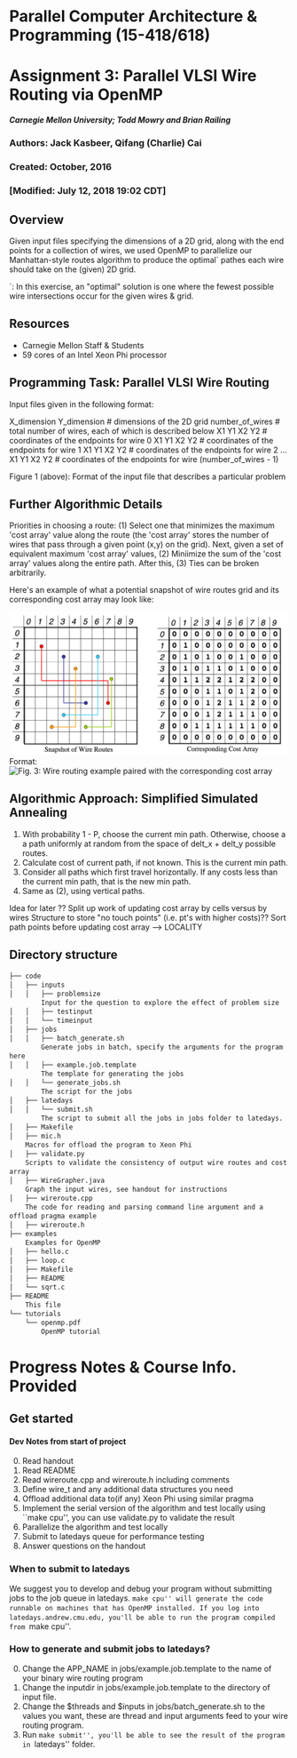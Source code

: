 # Parallel Computer Architecture & Programming (15-418/618)
# Assignment 3: Parallel VLSI Wire Routing via OpenMP
##### Carnegie Mellon University; Todd Mowry and Brian Railing

### Authors: Jack Kasbeer, Qifang (Charlie) Cai
### Created: October, 2016
### [Modified: July 12, 2018 19:02 CDT]

## Overview
Given input files specifying the dimensions of a 2D grid, along with the end points for a collection of wires, 
we used OpenMP to parallelize our Manhattan-style routes algorithm to produce the optimal` pathes each wire should take on the (given) 2D grid.

`: In this exercise, an "optimal" solution is one where the fewest possible wire intersections occur for the given wires & grid.

## Resources
* Carnegie Mellon Staff & Students
* 59 cores of an Intel Xeon Phi processor

## Programming Task: Parallel VLSI Wire Routing
Input files given in the following format:

X_dimension Y_dimension # dimensions of the 2D grid
number_of_wires         # total number of wires, each of which is described below
X1 Y1 X2 Y2             # coordinates of the endpoints for wire 0
X1 Y1 X2 Y2             # coordinates of the endpoints for wire 1
X1 Y1 X2 Y2             # coordinates of the endpoints for wire 2
...
X1 Y1 X2 Y2             # coordinates of the endpoints for wire (number_of_wires - 1)

Figure 1 (above): Format of the input file that describes a particular problem

## Further Algorithmic Details
Priorities in choosing a route: (1) Select one that minimizes the maximum 'cost array' value along the route 
(the 'cost array' stores the number of wires that pass through a given point (x,y) on the grid). Next, given a set of equivalent
maximum 'cost array' values, (2) Miniimize the sum of the 'cost array' values along the entire path.  After this, (3) Ties can be broken arbitrarily.

Here's an example of what a potential snapshot of wire routes grid and its corresponding cost array may look like:

![Figure 3: Example of a potential wire routing](./fig3.png)
Format: ![Fig. 3: Wire routing example paired with the corresponding cost array](url)

## Algorithmic Approach: Simplified Simulated Annealing
1. With probability 1 - P, choose the current min path.  Otherwise, choose a
a path uniformly at random from the space of delt_x + delt_y possible routes.
1. Calculate cost of current path, if not known. This is the current min path.
1. Consider all paths which first travel horizontally.
If any costs less than the current min path, that is the new min path.
1. Same as (2), using vertical paths.

Idea for later ?? Split up work of updating cost array by cells versus by wires
                  Structure to store "no touch points" (i.e. pt's with higher costs)??
                  Sort path points before updating cost array --> LOCALITY
		  

## Directory structure
```text
├── code
│   ├── inputs
│   │   ├── problemsize 
		Input for the question to explore the effect of problem size	    
│   │   ├── testinput
│   │   └── timeinput
│   ├── jobs
│   │   ├── batch_generate.sh
		Generate jobs in batch, specify the arguments for the program here	    
│   │   ├── example.job.template
		The template for generating the jobs	    
│   │   └── generate_jobs.sh
		The script for the jobs	    
│   ├── latedays
│   │   └── submit.sh
		The script to submit all the jobs in jobs folder to latedays.	    
│   ├── Makefile
│   ├── mic.h
	Macros for offload the program to Xeon Phi    
│   ├── validate.py
	Scripts to validate the consistency of output wire routes and cost array
│   ├── WireGrapher.java
	Graph the input wires, see handout for instructions	
│   ├── wireroute.cpp
	The code for reading and parsing command line argument and a offload pragma example	
│   ├── wireroute.h
├── examples
    Examples for OpenMP
│   ├── hello.c
│   ├── loop.c
│   ├── Makefile
│   ├── README
│   └── sqrt.c
├── README
    This file
└── tutorials
    └── openmp.pdf
    	OpenMP tutorial
```


# Progress Notes & Course Info. Provided
## Get started
#### Dev Notes from start of project
0. Read handout
1. Read README
2. Read wireroute.cpp and wireroute.h including comments
3. Define wire_t and any additional data structures you need
4. Offload additional data to(if any) Xeon Phi using similar pragma
5. Implement the serial version of the algorithm and test locally using ``make cpu'', you can use validate.py to validate the result
6. Parallelize the algorithm and test locally
7. Submit to latedays queue for performance testing
8. Answer questions on the handout

### When to submit to latedays
We suggest you to develop and debug your program without submitting jobs to the job queue in latedays. ``make cpu'' will generate the code runnable on machines that has OpenMP installed. If you log into latedays.andrew.cmu.edu, you'll be able to run the program compiled from ``make cpu''.

### How to generate and submit jobs to latedays?
0. Change the APP_NAME in jobs/example.job.template to the name of your binary wire routing program
1. Change the inputdir in jobs/example.job.template to the directory of input file.
2. Change the $threads and $inputs in jobs/batch_generate.sh to the values you want, these are thread and input arguments feed to your wire routing program.
3. Run ``make submit'', you'll be able to see the result of the program in ``latedays'' folder.

